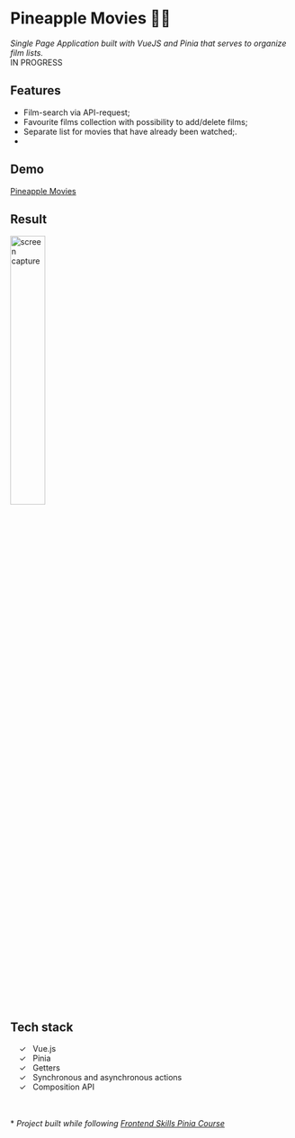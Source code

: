 # Pineapple Movies 🍍🍍

_Single Page Application built with VueJS and Pinia that serves to organize film lists._ <br>
IN PROGRESS

## Features
- Film-search via API-request;
- Favourite films collection with possibility to add/delete films;
- Separate list for movies that have already been watched;.
- 
## Demo

[Pineapple Movies]


## 	Result

<img width="35%" alt="screen capture" src="../main/src/assets/captureweb.jpeg">


## Tech stack

&nbsp;&nbsp;&nbsp;&nbsp;&check;&nbsp;&nbsp; Vue.js<br>
&nbsp;&nbsp;&nbsp;&nbsp;&check;&nbsp;&nbsp; Pinia<br>
&nbsp;&nbsp;&nbsp;&nbsp;&check;&nbsp;&nbsp; Getters<br>
&nbsp;&nbsp;&nbsp;&nbsp;&check;&nbsp;&nbsp; Synchronous and asynchronous actions<br>
&nbsp;&nbsp;&nbsp;&nbsp;&check;&nbsp;&nbsp; Composition API<br>

  <br><br>
  \* _Project  built while following [Frontend Skills Pinia Course]_ 
  

   [Frontend Skills Pinia Course]: <https://www.youtube.com/watch?v=ok9PE-XwXro&list=PL2hgv2vHkQ7DE77DNxPPEqzdk89PA4gkX>
   [Pineapple Movies]: <https://alenagm.github.io/pineapple-movies/>
